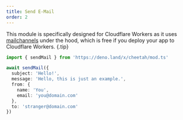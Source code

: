 ```yaml
---
title: Send E-Mail
order: 2
---
```


This module is specifically designed for Cloudflare Workers as it uses [mailchannels](https://blog.cloudflare.com/sending-email-from-workers-with-mailchannels) under the hood, which is free if you deploy your app to Cloudflare Workers. {.tip}

```ts
import { sendMail } from 'https://deno.land/x/cheetah/mod.ts'

await sendMail({
  subject: 'Hello!',
  message: 'Hello, this is just an example.',
  from: {
    name: 'You',
    email: 'you@domain.com'
  },
  to: 'stranger@domain.com'
})
```
